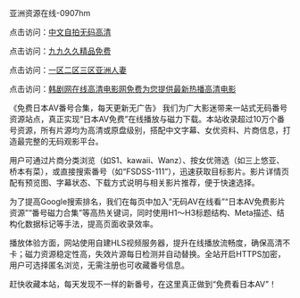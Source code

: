 亚洲资源在线-0907hm

点击访问：<a href="https://heiliaoe8ajia.pages.dev">中文自拍无码高清</a>

点击访问：<a href="https://heiliaoe8ajia.pages.dev">九九久久精品免费</a>

点击访问：<a href="https://heiliaozj3tjd.pages.dev">一区二区三区亚洲人妻</a>

点击访问：<a href="https://heiliaozj3tjd.pages.dev">韩剧网在线高清电影网免费为您提供最新热播高清电影</a>


《免费日本AV番号合集，每天更新无广告》
我们为广大影迷带来一站式无码番号资源站点，真正实现“日本AV免费”在线播放与磁力下载。本站收录超过10万个番号资源，所有片源均为高清或原盘级别，搭配中文字幕、女优资料、片商信息，打造最完整的无码观影平台。

用户可通过片商分类浏览（如S1、kawaii、Wanz）、按女优筛选（如三上悠亚、桥本有菜），或直接搜索番号（如“FSDSS-111”），迅速获取目标影片。影片详情页配有预览图、字幕状态、下载方式说明与相关影片推荐，便于快速选择。

为了提高Google搜索排名，我们在每页中加入“无码AV在线看”“日本AV免费影片资源”“番号磁力合集”等高热关键词，同时使用H1～H3标题结构、Meta描述、结构化数据标记等手法，提高页面收录效率。

播放体验方面，网站使用自建HLS视频服务器，提升在线播放流畅度，确保高清不卡；磁力资源稳定性高，失效片源每日检测并自动替换。全站开启HTTPS加密，用户可选择匿名浏览，无需注册也可收藏番号信息。

赶快收藏本站，每天发现不一样的新番号，在这里真正做到“免费看日本AV”！

<span style="display:none;">[Canonical link](https://github.com/aa85402/3540652 ）</span>
